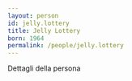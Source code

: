 ```yaml
---
layout: person
id: jelly.lottery
title: Jelly Lottery
born: 1964
permalink: /people/jelly.lottery
---
```


Dettagli della persona 